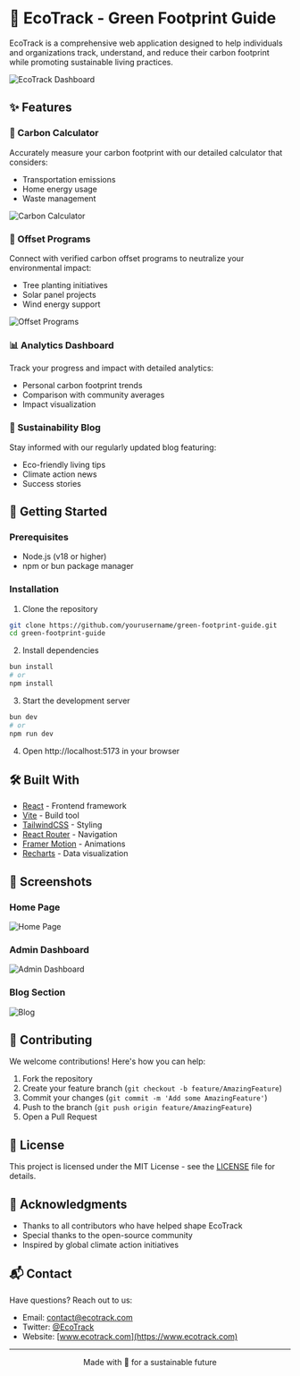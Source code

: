 # 🌿 EcoTrack - Green Footprint Guide

EcoTrack is a comprehensive web application designed to help individuals and organizations track, understand, and reduce their carbon footprint while promoting sustainable living practices.

![EcoTrack Dashboard](placeholder-dashboard.png)

## ✨ Features

### 🧮 Carbon Calculator
Accurately measure your carbon footprint with our detailed calculator that considers:
- Transportation emissions
- Home energy usage
- Waste management

![Carbon Calculator](placeholder-calculator.png)

### 🌱 Offset Programs
Connect with verified carbon offset programs to neutralize your environmental impact:
- Tree planting initiatives
- Solar panel projects
- Wind energy support

![Offset Programs](placeholder-programs.png)

### 📊 Analytics Dashboard
Track your progress and impact with detailed analytics:
- Personal carbon footprint trends
- Comparison with community averages
- Impact visualization

### 📝 Sustainability Blog
Stay informed with our regularly updated blog featuring:
- Eco-friendly living tips
- Climate action news
- Success stories

## 🚀 Getting Started

### Prerequisites
- Node.js (v18 or higher)
- npm or bun package manager

### Installation

1. Clone the repository
```bash
git clone https://github.com/yourusername/green-footprint-guide.git
cd green-footprint-guide
```

2. Install dependencies
```bash
bun install
# or
npm install
```

3. Start the development server
```bash
bun dev
# or
npm run dev
```

4. Open http://localhost:5173 in your browser

## 🛠️ Built With

- [React](https://reactjs.org/) - Frontend framework
- [Vite](https://vitejs.dev/) - Build tool
- [TailwindCSS](https://tailwindcss.com/) - Styling
- [React Router](https://reactrouter.com/) - Navigation
- [Framer Motion](https://www.framer.com/motion/) - Animations
- [Recharts](https://recharts.org/) - Data visualization

## 📱 Screenshots

### Home Page
![Home Page](placeholder-home.png)

### Admin Dashboard
![Admin Dashboard](placeholder-admin.png)

### Blog Section
![Blog](placeholder-blog.png)

## 🤝 Contributing

We welcome contributions! Here's how you can help:

1. Fork the repository
2. Create your feature branch (`git checkout -b feature/AmazingFeature`)
3. Commit your changes (`git commit -m 'Add some AmazingFeature'`)
4. Push to the branch (`git push origin feature/AmazingFeature`)
5. Open a Pull Request

## 📄 License

This project is licensed under the MIT License - see the [LICENSE](LICENSE) file for details.

## 🙏 Acknowledgments

- Thanks to all contributors who have helped shape EcoTrack
- Special thanks to the open-source community
- Inspired by global climate action initiatives

## 📬 Contact

Have questions? Reach out to us:
- Email: contact@ecotrack.com
- Twitter: [@EcoTrack](https://twitter.com/ecotrack)
- Website: [www.ecotrack.com](https://www.ecotrack.com)

---

<p align="center">Made with 💚 for a sustainable future</p>
